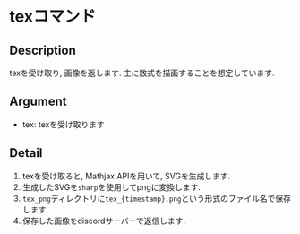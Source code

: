 # texコマンド
## Description
texを受け取り, 画像を返します.
主に数式を描画することを想定しています.

## Argument
- tex: texを受け取ります

## Detail
1. texを受け取ると, Mathjax APIを用いて, SVGを生成します.
2. 生成したSVGを`sharp`を使用してpngに変換します.
3. `tex_png`ディレクトリに`tex_{timestamp}.png`という形式のファイル名で保存します.
4. 保存した画像をdiscordサーバーで返信します.